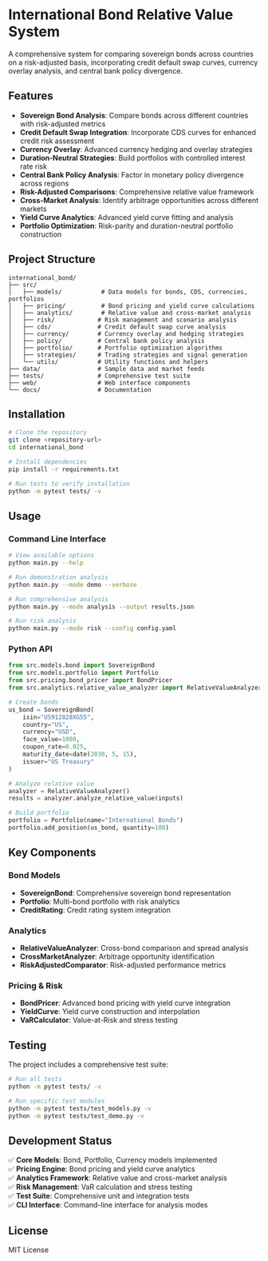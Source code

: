 # International Bond Relative Value System

A comprehensive system for comparing sovereign bonds across countries on a risk-adjusted basis, incorporating credit default swap curves, currency overlay analysis, and central bank policy divergence.

## Features

- **Sovereign Bond Analysis**: Compare bonds across different countries with risk-adjusted metrics
- **Credit Default Swap Integration**: Incorporate CDS curves for enhanced credit risk assessment
- **Currency Overlay**: Advanced currency hedging and overlay strategies
- **Duration-Neutral Strategies**: Build portfolios with controlled interest rate risk
- **Central Bank Policy Analysis**: Factor in monetary policy divergence across regions
- **Risk-Adjusted Comparisons**: Comprehensive relative value framework
- **Cross-Market Analysis**: Identify arbitrage opportunities across different markets
- **Yield Curve Analytics**: Advanced yield curve fitting and analysis
- **Portfolio Optimization**: Risk-parity and duration-neutral portfolio construction

## Project Structure

```
international_bond/
├── src/
│   ├── models/           # Data models for bonds, CDS, currencies, portfolios
│   ├── pricing/          # Bond pricing and yield curve calculations
│   ├── analytics/        # Relative value and cross-market analysis
│   ├── risk/            # Risk management and scenario analysis
│   ├── cds/             # Credit default swap curve analysis
│   ├── currency/        # Currency overlay and hedging strategies
│   ├── policy/          # Central bank policy analysis
│   ├── portfolio/       # Portfolio optimization algorithms
│   ├── strategies/      # Trading strategies and signal generation
│   └── utils/           # Utility functions and helpers
├── data/                # Sample data and market feeds
├── tests/               # Comprehensive test suite
├── web/                 # Web interface components
└── docs/                # Documentation
```

## Installation

```bash
# Clone the repository
git clone <repository-url>
cd international_bond

# Install dependencies
pip install -r requirements.txt

# Run tests to verify installation
python -m pytest tests/ -v
```

## Usage

### Command Line Interface

```bash
# View available options
python main.py --help

# Run demonstration analysis
python main.py --mode demo --verbose

# Run comprehensive analysis
python main.py --mode analysis --output results.json

# Run risk analysis
python main.py --mode risk --config config.yaml
```

### Python API

```python
from src.models.bond import SovereignBond
from src.models.portfolio import Portfolio
from src.pricing.bond_pricer import BondPricer
from src.analytics.relative_value_analyzer import RelativeValueAnalyzer

# Create bonds
us_bond = SovereignBond(
    isin="US912828XG55",
    country="US",
    currency="USD",
    face_value=1000,
    coupon_rate=0.025,
    maturity_date=date(2030, 5, 15),
    issuer="US Treasury"
)

# Analyze relative value
analyzer = RelativeValueAnalyzer()
results = analyzer.analyze_relative_value(inputs)

# Build portfolio
portfolio = Portfolio(name="International Bonds")
portfolio.add_position(us_bond, quantity=100)
```

## Key Components

### Bond Models
- **SovereignBond**: Comprehensive sovereign bond representation
- **Portfolio**: Multi-bond portfolio with risk analytics
- **CreditRating**: Credit rating system integration

### Analytics
- **RelativeValueAnalyzer**: Cross-bond comparison and spread analysis
- **CrossMarketAnalyzer**: Arbitrage opportunity identification
- **RiskAdjustedComparator**: Risk-adjusted performance metrics

### Pricing & Risk
- **BondPricer**: Advanced bond pricing with yield curve integration
- **YieldCurve**: Yield curve construction and interpolation
- **VaRCalculator**: Value-at-Risk and stress testing

## Testing

The project includes a comprehensive test suite:

```bash
# Run all tests
python -m pytest tests/ -v

# Run specific test modules
python -m pytest tests/test_models.py -v
python -m pytest tests/test_demo.py -v
```

## Development Status

✅ **Core Models**: Bond, Portfolio, Currency models implemented  
✅ **Pricing Engine**: Bond pricing and yield curve analytics  
✅ **Analytics Framework**: Relative value and cross-market analysis  
✅ **Risk Management**: VaR calculation and stress testing  
✅ **Test Suite**: Comprehensive unit and integration tests  
✅ **CLI Interface**: Command-line interface for analysis modes  

## License

MIT License